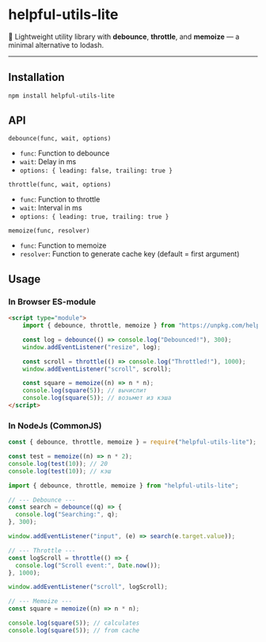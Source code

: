 # helpful-utils-lite

🚀 Lightweight utility library with **debounce**, **throttle**, and **memoize** — a minimal alternative to lodash.

---

## Installation

```bash
npm install helpful-utils-lite
```

## API

`debounce(func, wait, options)`
 - `func`: Function to debounce
 - `wait`: Delay in ms
 - `options: { leading: false, trailing: true }`

`throttle(func, wait, options)`
 - `func`: Function to throttle
 - `wait`: Interval in ms
 - `options: { leading: true, trailing: true }`

`memoize(func, resolver)`
 - `func`: Function to memoize
 - `resolver`: Function to generate cache key (default = first argument)

## Usage

### In Browser ES-module

```html
<script type="module">
    import { debounce, throttle, memoize } from "https://unpkg.com/helpful-utils-lite";

    const log = debounce(() => console.log("Debounced!"), 300);
    window.addEventListener("resize", log);

    const scroll = throttle(() => console.log("Throttled!"), 1000);
    window.addEventListener("scroll", scroll);

    const square = memoize((n) => n * n);
    console.log(square(5)); // вычислит
    console.log(square(5)); // возьмет из кэша
</script>
```

### In NodeJs (CommonJS)

```js
const { debounce, throttle, memoize } = require("helpful-utils-lite");

const test = memoize((n) => n * 2);
console.log(test(10)); // 20
console.log(test(10)); // кэш

```


```js
import { debounce, throttle, memoize } from "helpful-utils-lite";

// --- Debounce ---
const search = debounce((q) => {
  console.log("Searching:", q);
}, 300);

window.addEventListener("input", (e) => search(e.target.value));

// --- Throttle ---
const logScroll = throttle(() => {
  console.log("Scroll event:", Date.now());
}, 1000);

window.addEventListener("scroll", logScroll);

// --- Memoize ---
const square = memoize((n) => n * n);

console.log(square(5)); // calculates
console.log(square(5)); // from cache

```
